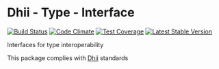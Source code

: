 # Dhii - Type - Interface

[![Build Status](https://travis-ci.org/dhii/type-interface.svg?branch=master)](https://travis-ci.org/dhii/type-interface)
[![Code Climate](https://codeclimate.com/github/dhii/type-interface/badges/gpa.svg)](https://codeclimate.com/github/dhii/type-interface)
[![Test Coverage](https://codeclimate.com/github/dhii/type-interface/badges/coverage.svg)](https://codeclimate.com/github/dhii/type-interface/coverage)
[![Latest Stable Version](https://poser.pugx.org/dhii/type-interface/version)](https://packagist.org/packages/dhii/type-interface)

Interfaces for type interoperability

This package complies with [Dhii] standards

[Dhii]: https://github.com/Dhii/dhii
